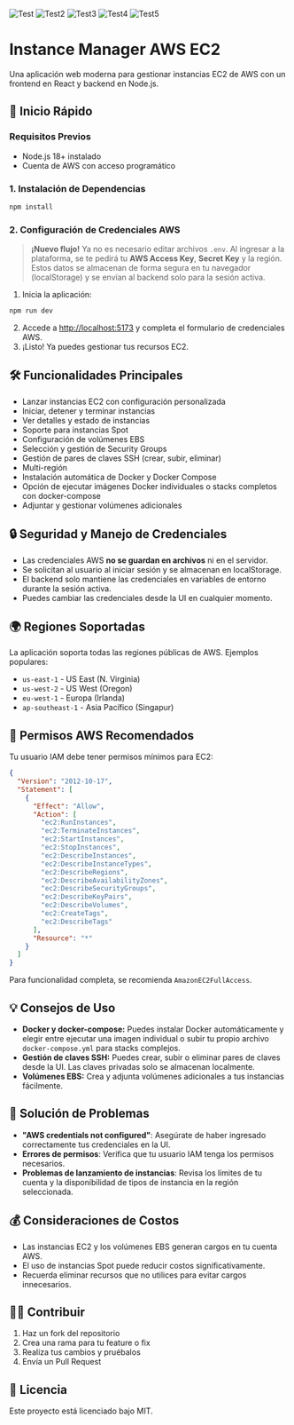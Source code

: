 ![Test](https://github.com/user-attachments/assets/c6dc6a99-0f6c-4ad1-81f2-dad994761ff1)
![Test2](https://github.com/user-attachments/assets/c30b61dd-1d80-4f68-9ccc-2280cdb4248c)
![Test3](https://github.com/user-attachments/assets/996f09e7-6031-4300-b8cc-096871237bd9)
![Test4](https://github.com/user-attachments/assets/4b256b5d-318f-4d41-a63e-667b27a61660)
![Test5](https://github.com/user-attachments/assets/bbd67d80-560e-4775-b6fd-cd299ca00a56)

# Instance Manager AWS EC2

Una aplicación web moderna para gestionar instancias EC2 de AWS con un frontend en React y backend en Node.js.

## 🚀 Inicio Rápido

### Requisitos Previos

- Node.js 18+ instalado
- Cuenta de AWS con acceso programático

### 1. Instalación de Dependencias

```bash
npm install
```

### 2. Configuración de Credenciales AWS

> **¡Nuevo flujo!**
> Ya no es necesario editar archivos `.env`. Al ingresar a la plataforma, se te pedirá tu **AWS Access Key**, **Secret Key** y la región. Estos datos se almacenan de forma segura en tu navegador (localStorage) y se envían al backend solo para la sesión activa.

1. Inicia la aplicación:

```bash
npm run dev
```

2. Accede a [http://localhost:5173](http://localhost:5173) y completa el formulario de credenciales AWS.
3. ¡Listo! Ya puedes gestionar tus recursos EC2.

## 🛠️ Funcionalidades Principales

- Lanzar instancias EC2 con configuración personalizada
- Iniciar, detener y terminar instancias
- Ver detalles y estado de instancias
- Soporte para instancias Spot
- Configuración de volúmenes EBS
- Selección y gestión de Security Groups
- Gestión de pares de claves SSH (crear, subir, eliminar)
- Multi-región
- Instalación automática de Docker y Docker Compose
- Opción de ejecutar imágenes Docker individuales o stacks completos con docker-compose
- Adjuntar y gestionar volúmenes adicionales

## 🔒 Seguridad y Manejo de Credenciales

- Las credenciales AWS **no se guardan en archivos** ni en el servidor.
- Se solicitan al usuario al iniciar sesión y se almacenan en localStorage.
- El backend solo mantiene las credenciales en variables de entorno durante la sesión activa.
- Puedes cambiar las credenciales desde la UI en cualquier momento.

## 🌍 Regiones Soportadas

La aplicación soporta todas las regiones públicas de AWS. Ejemplos populares:

- `us-east-1` - US East (N. Virginia)
- `us-west-2` - US West (Oregon)
- `eu-west-1` - Europa (Irlanda)
- `ap-southeast-1` - Asia Pacífico (Singapur)

## 📝 Permisos AWS Recomendados

Tu usuario IAM debe tener permisos mínimos para EC2:

```json
{
  "Version": "2012-10-17",
  "Statement": [
    {
      "Effect": "Allow",
      "Action": [
        "ec2:RunInstances",
        "ec2:TerminateInstances",
        "ec2:StartInstances",
        "ec2:StopInstances",
        "ec2:DescribeInstances",
        "ec2:DescribeInstanceTypes",
        "ec2:DescribeRegions",
        "ec2:DescribeAvailabilityZones",
        "ec2:DescribeSecurityGroups",
        "ec2:DescribeKeyPairs",
        "ec2:DescribeVolumes",
        "ec2:CreateTags",
        "ec2:DescribeTags"
      ],
      "Resource": "*"
    }
  ]
}
```

Para funcionalidad completa, se recomienda `AmazonEC2FullAccess`.

## 💡 Consejos de Uso

- **Docker y docker-compose:** Puedes instalar Docker automáticamente y elegir entre ejecutar una imagen individual o subir tu propio archivo `docker-compose.yml` para stacks complejos.
- **Gestión de claves SSH:** Puedes crear, subir o eliminar pares de claves desde la UI. Las claves privadas solo se almacenan localmente.
- **Volúmenes EBS:** Crea y adjunta volúmenes adicionales a tus instancias fácilmente.

## 🐞 Solución de Problemas

- **"AWS credentials not configured"**: Asegúrate de haber ingresado correctamente tus credenciales en la UI.
- **Errores de permisos**: Verifica que tu usuario IAM tenga los permisos necesarios.
- **Problemas de lanzamiento de instancias**: Revisa los límites de tu cuenta y la disponibilidad de tipos de instancia en la región seleccionada.

## 💰 Consideraciones de Costos

- Las instancias EC2 y los volúmenes EBS generan cargos en tu cuenta AWS.
- El uso de instancias Spot puede reducir costos significativamente.
- Recuerda eliminar recursos que no utilices para evitar cargos innecesarios.

## 👨‍💻 Contribuir

1. Haz un fork del repositorio
2. Crea una rama para tu feature o fix
3. Realiza tus cambios y pruébalos
4. Envía un Pull Request

## 📄 Licencia

Este proyecto está licenciado bajo MIT.
